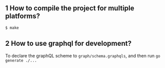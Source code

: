 ## 1 How to compile the project for multiple platforms?
``` bash 
$ make
```

## 2 How to use graphql for development?

To declare the graphQL scheme to `graph/schema.graphqls`, and then run `go generate ./...`